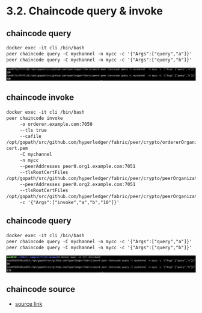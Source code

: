 # 3.2. Chaincode query & invoke

## chaincode query
```shell
docker exec -it cli /bin/bash
peer chaincode query -C mychannel -n mycc -c '{"Args":["query","a"]}'
peer chaincode query -C mychannel -n mycc -c '{"Args":["query","b"]}'
```
![query result](https://github.com/skblockedu/edu19/blob/master/images/query1.png)


## chaincode invoke
```shell
docker exec -it cli /bin/bash
peer chaincode invoke 
     -o orderer.example.com:7050 
     --tls true 
     --cafile /opt/gopath/src/github.com/hyperledger/fabric/peer/crypto/ordererOrganizations/example.com/orderers/orderer.example.com/msp/tlscacerts/tlsca.example.com-cert.pem 
     -C mychannel 
     -n mycc 
     --peerAddresses peer0.org1.example.com:7051 
     --tlsRootCertFiles /opt/gopath/src/github.com/hyperledger/fabric/peer/crypto/peerOrganizations/org1.example.com/peers/peer0.org1.example.com/tls/ca.crt 
     --peerAddresses peer0.org2.example.com:7051 
     --tlsRootCertFiles /opt/gopath/src/github.com/hyperledger/fabric/peer/crypto/peerOrganizations/org2.example.com/peers/peer0.org2.example.com/tls/ca.crt 
     -c '{"Args":["invoke","a","b","10"]}'
```

## chaincode query
```shell
docker exec -it cli /bin/bash
peer chaincode query -C mychannel -n mycc -c '{"Args":["query","a"]}'
peer chaincode query -C mychannel -n mycc -c '{"Args":["query","b"]}'
```
![query result](https://github.com/skblockedu/edu19/blob/master/images/query2.png)

## chaincode source
- [source link](https://github.com/skblockedu/edu19/blob/master/src/chaincode_example02.go)


